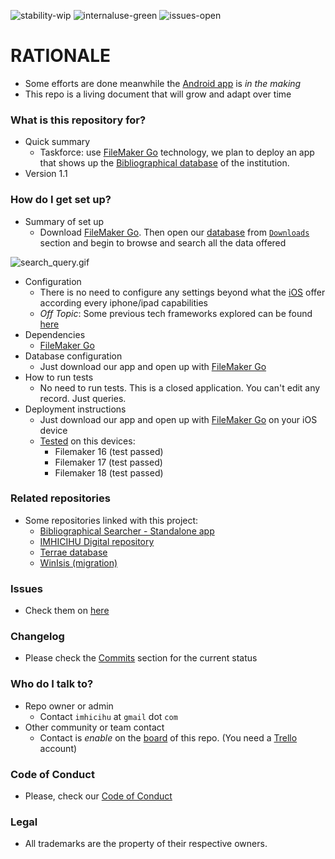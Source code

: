 ![stability-wip](https://bitbucket.org/repo/ekyaeEE/images/477405737-stability_work_in_progress.png)
![internaluse-green](https://bitbucket.org/repo/ekyaeEE/images/3847436881-internal_use_stable.png)
![issues-open](https://bitbucket.org/repo/ekyaeEE/images/2944199103-issues_open.png)

# RATIONALE #

* Some efforts are done meanwhile the [Android app](https://bitbucket.org/imhicihu/bibliographical-hybrid-mobile-app) is _in the making_
* This repo is a living document that will grow and adapt over time

### What is this repository for? ###

* Quick summary
    - Taskforce: use [FileMaker Go](https://apps.apple.com/app/filemaker-go-17/id1274628191) technology, we plan to deploy an app that shows up the [Bibliographical database](https://bitbucket.org/imhicihu/terrae-database/src/master/) of the institution.
* Version 1.1

### How do I get set up? ###

* Summary of set up
    - Download [FileMaker Go](https://itunes.apple.com/us/app/filemaker-go-17/id1274628191?mt=8). Then open our [database](https://bitbucket.org/imhicihu/bibliographic-data-on-ios-devices/downloads/BibliotecaIMHICIHU.fmp12) from [`Downloads`](https://bitbucket.org/imhicihu/bibliographic-data-on-ios-devices/downloads/) section and begin to browse and search all the data offered

![search_query.gif](https://bitbucket.org/repo/649o7Ap/images/3335697373-2019-08-06%2014.10.26.gif)

* Configuration
    - There is no need to configure any settings beyond what the [iOS](https://wikipedia.org/wiki/IOS) offer according every iphone/ipad capabilities
    - _Off Topic_: Some previous tech frameworks explored can be found [here](https://bitbucket.org/imhicihu/bibliographic-data-on-ios-devices/issues/1/code-frameworks)
* Dependencies
    - [FileMaker Go](https://itunes.apple.com/us/app/filemaker-go-17/id1274628191?mt=8)
* Database configuration
    - Just download our app and open up with [FileMaker Go](https://apps.apple.com/app/filemaker-go-17/id1274628191)
* How to run tests
    - No need to run tests. This is a closed application. You can't edit any record. Just queries.
* Deployment instructions
    - Just download our app and open up with [FileMaker Go](https://apps.apple.com/app/filemaker-go-17/id1274628191) on your iOS device
    - [Tested](https://bitbucket.org/imhicihu/bibliographic-data-on-ios-devices/src/master/tests.md) on this devices:
        + Filemaker 16 (test passed)
        + Filemaker 17 (test passed)
        + Filemaker 18 (test passed)      

### Related repositories ###

* Some repositories linked with this project:
     - [Bibliographical Searcher - Standalone app](https://bitbucket.org/imhicihu/bibliographical-searcher-stand-alone-app/)
     - [IMHICIHU Digital repository](https://bitbucket.org/digital_repository/imhicihu-digital-repository/)
     - [Terrae database](https://bitbucket.org/imhicihu/terrae-database/src/master/)
     - [WinIsis (migration)](https://bitbucket.org/imhicihu/winisis-migration/src/master/)

### Issues ###

* Check them on [here](https://bitbucket.org/imhicihu/bibliographic-data-on-ios-devices/issues)

### Changelog ###

* Please check the [Commits](https://bitbucket.org/imhicihu/bibliographic-data-on-ios-devices/commits/) section for the current status

### Who do I talk to? ###

* Repo owner or admin
    - Contact `imhicihu` at `gmail` dot `com`
* Other community or team contact
    - Contact is _enable_ on the [board](https://bitbucket.org/imhicihu/bibliographic-data-on-ios-devices/addon/trello/trello-board) of this repo. (You need a [Trello](https://trello.com/) account)

### Code of Conduct

* Please, check our [Code of Conduct](https://bitbucket.org/imhicihu/bibliographic-data-on-ios-devices/src/master/code_of_conduct.md)

### Legal ###

* All trademarks are the property of their respective owners.